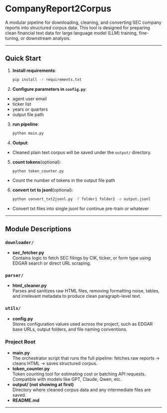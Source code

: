# CompanyReport2Corpus

A modular pipeline for downloading, cleaning, and converting SEC company reports into structured corpus data. This tool is designed for preparing clean financial text data for large language model (LLM) training, fine-tuning, or downstream analysis.

---

## Quick Start

1. **Install requirements**:
   ```bash
   pip install -r requirements.txt 
    ```

2.	**Configure parameters in `config.py`**:
-   agent user email
-	ticker list
-	years or quarters
-	output file path


3.  **run pipeline**:
    ```bash
    python main.py
    ```
    
4.	**Output**:
-	Cleaned plain text corpus will be saved under the `output/` directory.

5. **count tokens**(optional):
    ```bash
    python token_counter.py
    ```
- Count the number of tokens in the output file path

6. **convert txt to jsonl**(optional):
    ```bash
    python convert_txt2jsonl.py -f folder1 folder2 -o output.jsonl
    ```
- Convert txt files into single jsonl for continue pre-train or whatever

---

## Module Descriptions

### `downloader/`
- **sec_fetcher.py**  
  Contains logic to fetch SEC filings by CIK, ticker, or form type using EDGAR search or direct URL scraping.

### `parser/`
- **html_cleaner.py**  
  Parses and sanitizes raw HTML files, removing formatting noise, tables, and irrelevant metadata to produce clean paragraph-level text.

### `utils/`
- **config.py**  
  Stores configuration values used across the project, such as EDGAR base URLs, output folders, and file naming conventions.

### Project Root
- **main.py**  
  The orchestrator script that runs the full pipeline: fetches raw reports → cleans HTML → saves structured corpus.
- **token_counter.py**  
  Token counting tool for estimating cost or batching API requests. Compatible with models like GPT, Claude, Qwen, etc.
- **output/ (not showing at first)**  
  Directory where cleaned corpus data and any intermediate files are saved.
- **README.md**

---